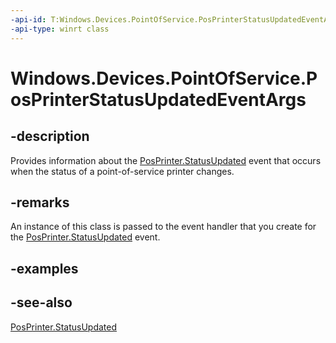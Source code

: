 ```yaml
---
-api-id: T:Windows.Devices.PointOfService.PosPrinterStatusUpdatedEventArgs
-api-type: winrt class
---
```


<!-- Class syntax.
public class PosPrinterStatusUpdatedEventArgs : Windows.Devices.PointOfService.IPosPrinterStatusUpdatedEventArgs
-->

# Windows.Devices.PointOfService.PosPrinterStatusUpdatedEventArgs

## -description
Provides information about the [PosPrinter.StatusUpdated](posprinter_statusupdated.md) event that occurs when the status of a point-of-service printer changes.

## -remarks
An instance of this class is passed to the event handler that you create for the [PosPrinter.StatusUpdated](posprinter_statusupdated.md) event.

## -examples

## -see-also
[PosPrinter.StatusUpdated](posprinter_statusupdated.md)